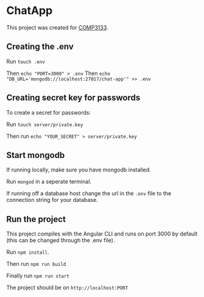 # ChatApp

This project was created for [COMP3133](https://github.com/georgebrowntech).

## Creating the .env

Run `touch .env`

Then `echo "PORT=3000" > .env`
Then `echo "DB_URL='mongodb://localhost:27017/chat-app'" >> .env`

## Creating secret key for passwords

To create a secret for passwords:

Run `touch server/private.key`

Then run `echo "YOUR_SECRET" > server/private.key`

## Start mongodb

If running locally, make sure you have mongodb installed.

Run `mongod` in a seperate terminal.

If running off a database host change the url in the `.env` file to the connection string for
your database.

## Run the project

This project compiles with the Angular CLI and runs on port 3000 by default (this can be changed through the .env file).

Run `npm install`.

Then run `npm run build`

Finally run `npm run start`

The project should be on `http://localhost:PORT`